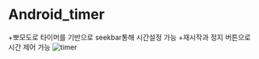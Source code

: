 # Android_timer

+뽀모도로 타이머를 기반으로 seekbar통해 시간설정 가능
+재시작과 정지 버튼으로 시간 제어 가능
![timer](https://user-images.githubusercontent.com/91821680/203549017-5f810a9c-1013-48b5-97ae-71065b5e5c53.gif)
